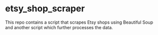 # etsy_shop_scraper
This repo contains a script that scrapes Etsy shops using Beautiful Soup and another script which further processes the data.
